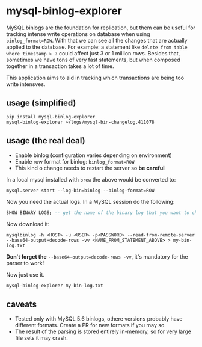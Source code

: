 # mysql-binlog-explorer

MySQL binlogs are the foundation for replication, but them can be useful for tracking intense write operations on database when using `binlog_format=ROW`. With that we can see all the changes that are actually applied to the database. For example: a statement like `delete from table where timestamp > ?` could affect just 3 or 1 million rows. Besides that, sometimes we have tons of very fast statements, but when composed together in a transaction takes a lot of time.

This application aims to aid in tracking which transactions are being too write intensves.

## usage (simplified)

```
pip install mysql-binlog-explorer
mysql-binlog-explorer ~/logs/mysql-bin-changelog.411078
```

## usage (the real deal)

- Enable binlog (configuration varies depending on environment)
- Enable row format for binlog: `binlog_format=ROW`
- This kind o change needs to restart the server so **be careful**

In a local mysql installed with `brew` the above would be converted to:

```
mysql.server start --log-bin=binlog --binlog-format=ROW
```

Now you need the actual logs. In a MySQL session do the following:

```sql
SHOW BINARY LOGS; -- get the name of the binary log that you want to check
``` 

Now download it:

```
mysqlbinlog -h <HOST> -u <USER> -p<PASSWORD> --read-from-remote-server --base64-output=decode-rows -vv <NAME_FROM_STATEMENT_ABOVE> > my-bin-log.txt
```

**Don't forget the** `--base64-output=decode-rows -vv`, it's mandatory for the parser to work!

Now just use it.

```
mysql-binlog-explorer my-bin-log.txt
```


## caveats

- Tested only with MySQL 5.6 binlogs, othere versions probably have different formats. Create a PR for new formats if you may so.
- The result of the parsing is stored entirely in-memory, so for very large file sets it may crash.
